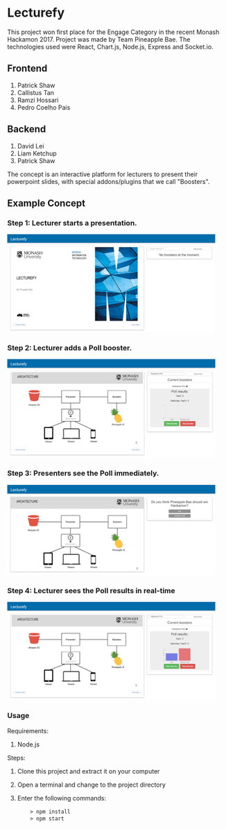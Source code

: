 # Lecturefy

This project won first place for the Engage Category in the recent Monash Hackamon 2017.
Project was made by Team Pineapple Bae. The technologies used were React, Chart.js, Node.js, Express and Socket.io.

## Frontend
1. Patrick Shaw
2. Callistus Tan
3. Ramzi Hossari
4. Pedro Coelho Pais

## Backend
1. David Lei
2. Liam Ketchup
3. Patrick Shaw

The concept is an interactive platform for lecturers to present their powerpoint slides, with special addons/plugins that we call "Boosters".

## Example Concept

### Step 1: Lecturer starts a presentation.
<img src="/screenshots/screenshot1.png" width="480">


### Step 2: Lecturer adds a Poll booster.
<img src="/screenshots/screenshot2.png" width="480">


### Step 3: Presenters see the Poll immediately.
<img src="/screenshots/screenshot3.png" width="480">


### Step 4: Lecturer sees the Poll results in real-time
<img src="/screenshots/screenshot4.png" width="480">


### Usage ###

Requirements:

1. Node.js

Steps:

1. Clone this project and extract it on your computer
2. Open a terminal and change to the project directory
3. Enter the following commands:

	```
		> npm install
		> npm start
	```
